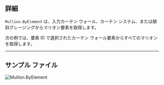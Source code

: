 ## 詳細
`Mullion.ByElement` は、入力カーテン ウォール、カーテン システム、または傾斜グレージングからマリオン要素を取得します。

次の例では、要素 ID で選択されたカーテン ウォール要素からすべてのマリオンを取得します。
___
## サンプル ファイル

![Mullion.ByElement](./Revit.Elements.Mullion.ByElement_img.jpg)
